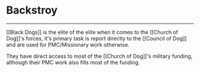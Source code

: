 # Backstroy
---
[[Black Dogs]] is the elite of the elite when it comes to the [[Church of Dog]]'s forces, it's primary task is report directly to the [[Council of Dog]] and are used for PMC/Missionary work otherwise.

They have direct access to most of the [[Church of Dog]]'s military funding, although their PMC work also fills most of the funding.